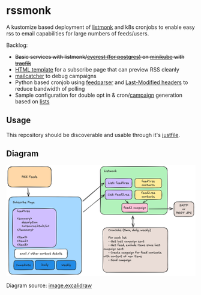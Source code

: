 # rssmonk
A kustomize based deployment of [listmonk](https://github.com/knadh/listmonk) and k8s cronjobs to enable easy rss to email capabilities for large numbers of feeds/users.

Backlog:
- <s>Basic services with listmonk/[everest (for postgres)](https://docs.percona.com/everest/index.html) on [minikube](https://minikube.sigs.k8s.io/docs/) with [traefik](https://doc.traefik.io/traefik/providers/kubernetes-gateway/)</s>
- [HTML template](https://listmonk.app/docs/templating/#public-pages) for a subscribe page that can preview RSS cleanly
- [mailcatcher](https://github.com/sj26/mailcatcher) to debug campaigns
- Python based cronjob using [feedparser](https://feedparser.readthedocs.io/en/latest/) and [Last-Modified headers](https://feedparser.readthedocs.io/en/latest/http-etag.html) to reduce bandwidth of polling
- Sample configuration for double opt in & cron/[campaign](https://listmonk.app/docs/apis/campaigns/#get-apicampaignscampaign_id) generation based on [lists](https://listmonk.app/docs/apis/lists/#get-apilistslist_id)

## Usage

This repository should be discoverable and usable through it's [justfile](justfile).

## Diagram

![overview](image.png)

Diagram source: [image.excalidraw](image.excalidraw)
